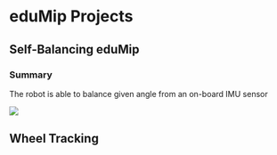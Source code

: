 # eduMip Projects

## Self-Balancing eduMip

### Summary

The robot is able to balance given angle from an on-board IMU sensor 

![](https://media.giphy.com/media/UQOlCjghA10eAPgqOg/giphy.gif)

## Wheel Tracking 
